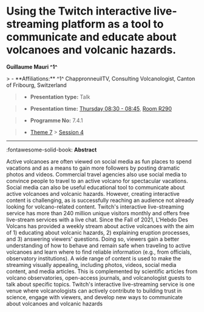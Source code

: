 # Using the Twitch interactive live-streaming platform as a tool to communicate and educate about volcanoes and volcanic hazards.

**Guillaume Mauri ^1^**

<!-- more -->> - **Affiliations:** ^1^ ChappronneuilTV, Consulting Volcanologist, Canton of Fribourg, Switzerland

> - **Presentation type:** Talk

> - **Presentation time:** [Thursday 08:30 - 08:45](../sessions_comparison.md#__tabbed_3_4), [Room R290](../maps_venue.md#__tabbed_1_1)

> - **Programme No:** 7.4.1

> - [Theme 7](../theme7.md) > [Session 4](../sessions/session-7-4.md)

--- 

:fontawesome-solid-book: **Abstract**

Active volcanoes are often viewed on social media as fun places to spend vacations and as a means to gain more followers by posting dramatic photos and videos. Commercial travel agencies also use social media to convince people to travel to an active volcano for spectacular vacations. Social media can also be useful educational tool to communicate about active volcanoes and volcanic hazards. However, creating interactive content is challenging, as is successfully reaching an audience not already looking for volcano-related content.
Twitch's interactive live-streaming service has more than 240 million unique visitors monthly and offers free live-stream services with a live chat. Since the Fall of 2021, L'Hebdo Des Volcans has provided a weekly stream about active volcanoes with the aim of 1) educating about volcanic hazards, 2) explaining eruption processes, and 3) answering viewers' questions. Doing so, viewers gain a better understanding of how to behave and remain safe when traveling to active volcanoes and learn where to find reliable information (e.g., from officials, observatory institutions). A wide range of content is used to make the streaming visually appealing, including photos, videos, social media content, and media articles. This is complemented by scientific articles from volcano observatories, open-access journals, and volcanologist guests to talk about specific topics.
Twitch's interactive live-streaming service is one venue where volcanologists can actively contribute to building trust in science, engage with viewers, and develop new ways to communicate about volcanoes and volcanic hazards

